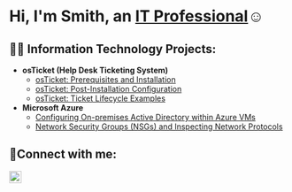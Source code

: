 <h1>Hi, I'm Smith, an <a href="https://linkedin.com/in/Louie-Sm">IT Professional</a>☺</h1>

<h2>👨‍💻 Information Technology Projects:</h2>

- <b>osTicket (Help Desk Ticketing System)</b>
  - [osTicket: Prerequisites and Installation](https://github.com/Louie-Sm/osTicket-Prerequisites-and-Installation)
  - [osTicket: Post-Installation Configuration](https://github.com/Louie-Sm/osTicket-Post-Installation-Configuration)
  - [osTicket: Ticket Lifecycle Examples](https://github.com/Louie-Sm/osTicket-Lifecycle-Examples)
- <b>Microsoft Azure</b>
  - [Configuring On-premises Active Directory within Azure VMs](https://github.com/Louie-Sm/Configuring-Active-Directory-on-Prem-within-Azure-VMs)
  - [Network Security Groups (NSGs) and Inspecting Network Protocols](https://github.com/Louie-Sm/Azure-Network-Protocols)

<h2>🤳Connect with me:</h2>

[<img align="left" alt="Josh | LinkedIn" width="22px" src="https://cdn.jsdelivr.net/npm/simple-icons@v3/icons/linkedin.svg" />][linkedin]

[linkedin]: https://linkedin.com/in/Louie-Sm
